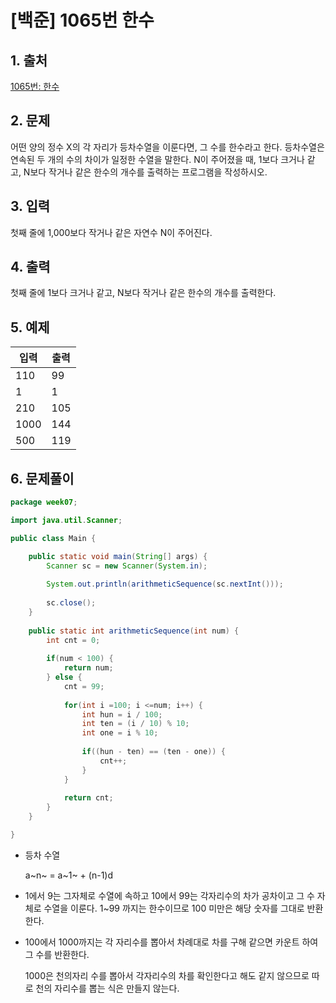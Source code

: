 # [백준] 1065번 한수

## 1. 출처

[1065번: 한수](https://www.acmicpc.net/problem/1065)

## 2. 문제

어떤 양의 정수 X의 각 자리가 등차수열을 이룬다면, 그 수를 한수라고 한다. 등차수열은 연속된 두 개의 수의 차이가 일정한 수열을 말한다. N이 주어졌을 때, 1보다 크거나 같고, N보다 작거나 같은 한수의 개수를 출력하는 프로그램을 작성하시오.

## 3. 입력

첫째 줄에 1,000보다 작거나 같은 자연수 N이 주어진다.

## 4. 출력

첫째 줄에 1보다 크거나 같고, N보다 작거나 같은 한수의 개수를 출력한다.

## 5. 예제

| 입력 | 출력 |
| --- | --- |
| 110 | 99 |
| 1 | 1 |
| 210 | 105 |
| 1000 | 144 |
| 500 | 119 |

## 6. 문제풀이

```java
package week07;

import java.util.Scanner;

public class Main {

	public static void main(String[] args) {
		Scanner sc = new Scanner(System.in);
		
		System.out.println(arithmeticSequence(sc.nextInt()));
		
		sc.close();
	}
	
	public static int arithmeticSequence(int num) {
		int cnt = 0;
		
		if(num < 100) {
			return num;
		} else {
			cnt = 99;
			
			for(int i =100; i <=num; i++) {
				int hun = i / 100;
				int ten = (i / 10) % 10;
				int one = i % 10;
				
				if((hun - ten) == (ten - one)) {
					cnt++;
				}
			}
			
			return cnt;
		}
	}

}
```

- 등차 수열
    
    a~n~ = a~1~ + (n-1)d
    
- 1에서 9는 그자체로 수열에 속하고 10에서 99는 각자리수의 차가 공차이고 그 수 자체로 수열을 이룬다.  1~99 까지는 한수이므로 100 미만은 해당 숫자를 그대로 반환한다.
- 100에서 1000까지는 각 자리수를 뽑아서 차례대로 차를 구해 같으면 카운트 하여 그 수를 반환한다.
    
    1000은 천의자리 수를 뽑아서 각자리수의 차를 확인한다고 해도 같지 않으므로 따로 천의 자리수를 뽑는 식은 만들지 않는다.
